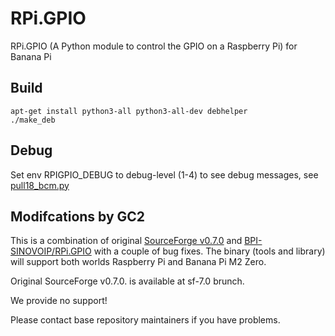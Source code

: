 # RPi.GPIO

RPi.GPIO (A Python module to control the GPIO on a Raspberry Pi) for Banana Pi 

## Build

```
apt-get install python3-all python3-all-dev debhelper
./make_deb
```

## Debug

Set env RPIGPIO_DEBUG to debug-level (1-4) to see debug messages, see [pull18_bcm.py](https://github.com/GrazerComputerClub/RPi.GPIO/blob/master/test/pull18_bcm.py) 

## Modifcations by GC2

This is a combination of original [SourceForge v0.7.0](https://sourceforge.net/p/raspberry-gpio-python/code/ci/default/tree/) and [BPI-SINOVOIP/RPi.GPIO](https://github.com/BPI-SINOVOIP/RPi.GPIO) with a couple of bug fixes.
The binary (tools and library) will support both worlds Raspberry Pi and Banana Pi M2 Zero.

Original SourceForge v0.7.0. is available at sf-7.0 brunch.

We provide no support! 

Please contact base repository maintainers if you have problems.


